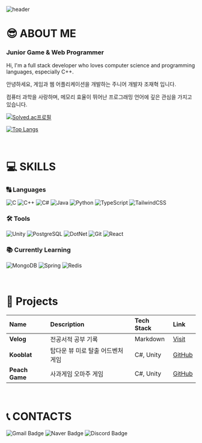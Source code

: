 ![header](https://capsule-render.vercel.app/api?type=waving&theme=tokyonight&height=200&section=header&text=Theoretical%20Foundation%20For%20Creation&fontSize=40&fontAlignY=60)

# 😎 ABOUT ME

### Junior Game & Web Programmer

Hi, I'm a full stack developer who loves computer science and programming languages, especially C++.

안녕하세요, 게임과 웹 어플리케이션을 개발하는 주니어 개발자 조재혁 입니다.

컴퓨터 과학을 사랑하며, 메모리 효율이 뛰어난 프로그래밍 언어에 깊은 관심을 가지고 있습니다.

[![Solved.ac프로필](http://mazassumnida.wtf/api/v2/generate_badge?boj=wogurjo98)](https://solved.ac/wogurjo98)

[![Top Langs](https://github-readme-stats.vercel.app/api/top-langs/?username=ranccat&hide=html,css&layout=donut&theme=nord&hide_border=true)](https://github.com/anuraghazra/github-readme-stats)

<br>

# 💻 SKILLS

### 🔠 Languages
![C](https://img.shields.io/badge/C-00599C?style=for-the-badge&logo=c&logoColor=white)
![C++](https://img.shields.io/badge/C%2B%2B-00599C?style=for-the-badge&logo=c%2B%2B&logoColor=white)
![C#](https://img.shields.io/badge/C%23-239120?style=for-the-badge&logo=c-sharp&logoColor=white)
![Java](https://img.shields.io/badge/Java-ED8B00?style=for-the-badge&logo=openjdk&logoColor=white)
![Python](https://img.shields.io/badge/Python-3776AB?style=for-the-badge&logo=python&logoColor=white)
![TypeScript](https://img.shields.io/badge/TypeScript-007ACC?style=for-the-badge&logo=typescript&logoColor=white)
![TailwindCSS](https://img.shields.io/badge/Tailwind_CSS-38B2AC?style=for-the-badge&logo=tailwind-css&logoColor=white)

### 🛠️ Tools
![Unity](https://img.shields.io/badge/Unity-100000?style=for-the-badge&logo=unity&logoColor=white)
![PostgreSQL](https://img.shields.io/badge/PostgreSQL-316192?style=for-the-badge&logo=postgresql&logoColor=white)
![DotNet](https://img.shields.io/badge/dotnet-512BD4?style=for-the-badge&logo=dotnet&logoColor=white)
![Git](https://img.shields.io/badge/GIT-E44C30?style=for-the-badge&logo=git&logoColor=white)
![React](https://img.shields.io/badge/React-20232A?style=for-the-badge&logo=react&logoColor=61DAFB)

### 📚 Currently Learning
![MongoDB](https://img.shields.io/badge/MongoDB-4EA94B?style=for-the-badge&logo=mongodb&logoColor=white)
![Spring](https://img.shields.io/badge/Spring-6DB33F?style=for-the-badge&logo=spring&logoColor=white)
![Redis](https://img.shields.io/badge/redis-%23DD0031.svg?&style=for-the-badge&logo=redis&logoColor=white)

<br>

# 📂 Projects

| Name | Description | Tech Stack | Link |
| :-- | :-- | :-- | :-- |
| **Velog** | 전공서적 공부 기록 | Markdown | [Visit](https://velog.io/@ranccat/series) |
| **Kooblat** | 탑다운 뷰 미로 탈출 어드벤처 게임 | C#, Unity | [GitHub](https://github.com/Ranccat/kooblat) |
| **Peach Game** | 사과게임 오마주 게임 | C#, Unity | [GitHub](https://github.com/your-repo) |

<br>

# 📞 CONTACTS

![Gmail Badge](https://img.shields.io/badge/Gmail-EA4335?style=for-the-badge&logo=Gmail&logoColor=white&link=mailto:wogurjo98@gmail.com)
![Naver Badge](https://img.shields.io/badge/Naver-03C75A?style=for-the-badge&logo=Naver&logoColor=white&link=mailto:jaejho511@naver.com)
![Discord Badge](https://img.shields.io/badge/Discord-7289DA?style=for-the-badge&logo=discord&logoColor=white&link=https://discord.com/users/madpororo)
